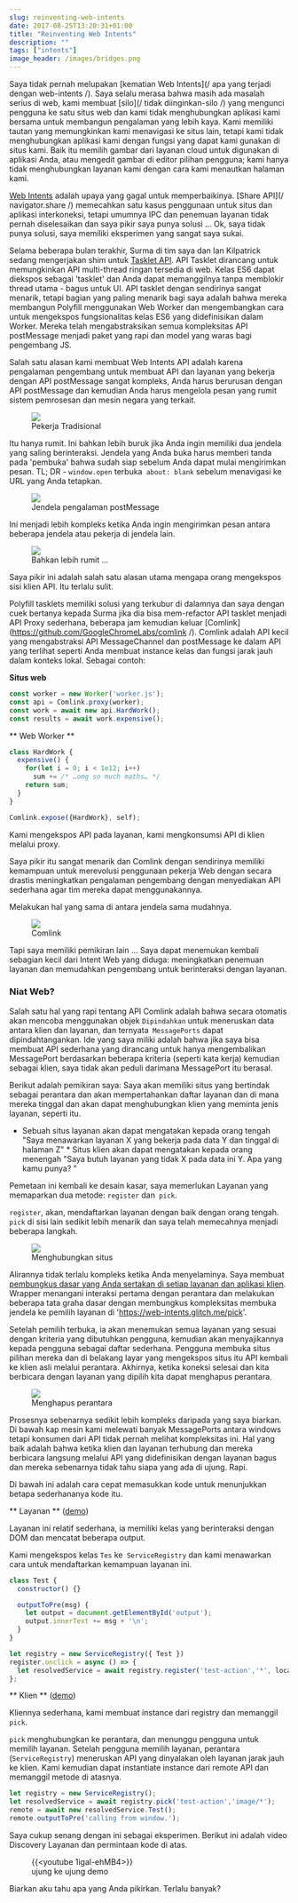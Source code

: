 ```yaml
---
slug: reinventing-web-intents
date: 2017-08-25T13:20:31+01:00
title: "Reinventing Web Intents"
description: ""
tags: ["intents"]
image_header: /images/bridges.png
---
```

Saya tidak pernah melupakan [kematian Web Intents](/ apa yang terjadi dengan web-intents /). Saya selalu merasa bahwa masih ada masalah serius di web, kami membuat [silo](/ tidak diinginkan-silo /) yang mengunci pengguna ke satu situs web dan kami tidak menghubungkan aplikasi kami bersama untuk membangun pengalaman yang lebih kaya. Kami memiliki tautan yang memungkinkan kami menavigasi ke situs lain, tetapi kami tidak menghubungkan aplikasi kami dengan fungsi yang dapat kami gunakan di situs kami. Baik itu memilih gambar dari layanan cloud untuk digunakan di aplikasi Anda, atau mengedit gambar di editor pilihan pengguna; kami hanya tidak menghubungkan layanan kami dengan cara kami menautkan halaman kami.

[Web Intents](https://en.wikipedia.org/wiki/Web_Intents) adalah upaya yang gagal untuk memperbaikinya. [Share API](/ navigator.share /) memecahkan satu kasus penggunaan untuk situs dan aplikasi interkoneksi, tetapi umumnya IPC dan penemuan layanan tidak pernah diselesaikan dan saya pikir saya punya solusi ... Ok, saya tidak punya solusi, saya memiliki eksperimen yang sangat saya sukai.

Selama beberapa bulan terakhir, Surma di tim saya dan Ian Kilpatrick sedang mengerjakan shim untuk [Tasklet API](https://github.com/GoogleChromeLabs/tasklets). API Tasklet dirancang untuk memungkinkan API multi-thread ringan tersedia di web. Kelas ES6 dapat diekspos sebagai 'tasklet' dan Anda dapat memanggilnya tanpa memblokir thread utama - bagus untuk UI. API tasklet dengan sendirinya sangat menarik, tetapi bagian yang paling menarik bagi saya adalah bahwa mereka membangun Polyfill menggunakan Web Worker dan mengembangkan cara untuk mengekspos fungsionalitas kelas ES6 yang didefinisikan dalam Worker. Mereka telah mengabstraksikan semua kompleksitas API postMessage menjadi paket yang rapi dan model yang waras bagi pengembang JS.

Salah satu alasan kami membuat Web Intents API adalah karena pengalaman pengembang untuk membuat API dan layanan yang bekerja dengan API postMessage sangat kompleks, Anda harus berurusan dengan API postMessage dan kemudian Anda harus mengelola pesan yang rumit sistem pemrosesan dan mesin negara yang terkait.

<figure><img src="/images/worker-dx.png"><figcaption> Pekerja Tradisional </figcaption></figure>

Itu hanya rumit. Ini bahkan lebih buruk jika Anda ingin memiliki dua jendela yang saling berinteraksi. Jendela yang Anda buka harus memberi tanda pada 'pembuka' bahwa sudah siap sebelum Anda dapat mulai mengirimkan pesan. TL; DR - `window.open` terbuka` about: blank` sebelum menavigasi ke URL yang Anda tetapkan.

<figure><img src="/images/window-dx.png"><figcaption> Jendela pengalaman postMessage </figcaption></figure>

Ini menjadi lebih kompleks ketika Anda ingin mengirimkan pesan antara beberapa jendela atau pekerja di jendela lain.

<figure><img src="/images/complex-workers.png"><figcaption> Bahkan lebih rumit ... </figcaption></figure>

Saya pikir ini adalah salah satu alasan utama mengapa orang mengekspos sisi klien API. Itu terlalu sulit.

Polyfill tasklets memiliki solusi yang terkubur di dalamnya dan saya dengan cuek bertanya kepada Surma jika dia bisa mem-refactor API tasklet menjadi API Proxy sederhana, beberapa jam kemudian keluar [Comlink](https://github.com/GoogleChromeLabs/comlink /). Comlink adalah API kecil yang mengabstraksi API MessageChannel dan postMessage ke dalam API yang terlihat seperti Anda membuat instance kelas dan fungsi jarak jauh dalam konteks lokal. Sebagai contoh:

**Situs web**


```javascript
const worker = new Worker('worker.js');
const api = Comlink.proxy(worker);
const work = await new api.HardWork();
const results = await work.expensive();
```


** Web Worker **


```javascript
class HardWork {
  expensive() {
    for(let i = 0; i < 1e12; i++)
      sum += /* …omg so much maths… */
    return sum;
  }
}

Comlink.expose({HardWork}, self);
```


Kami mengekspos API pada layanan, kami mengkonsumsi API di klien melalui proxy.

Saya pikir itu sangat menarik dan Comlink dengan sendirinya memiliki kemampuan untuk merevolusi penggunaan pekerja Web dengan secara drastis meningkatkan pengalaman pengembang dengan menyediakan API sederhana agar tim mereka dapat menggunakannya.

Melakukan hal yang sama di antara jendela sama mudahnya.

<figure><img src="/images/comlink.png"><figcaption> Comlink </figcaption></figure>

Tapi saya memiliki pemikiran lain ... Saya dapat menemukan kembali sebagian kecil dari Intent Web yang diduga: meningkatkan penemuan layanan dan memudahkan pengembang untuk berinteraksi dengan layanan.

### Niat Web?

Salah satu hal yang rapi tentang API Comlink adalah bahwa secara otomatis akan mencoba menggunakan objek `Dipindahkan` untuk meneruskan data antara klien dan layanan, dan ternyata` MessagePorts` dapat dipindahtangankan. Ide yang saya miliki adalah bahwa jika saya bisa membuat API sederhana yang dirancang untuk hanya mengembalikan MessagePort berdasarkan beberapa kriteria (seperti kata kerja) kemudian sebagai klien, saya tidak akan peduli darimana MessagePort itu berasal.

Berikut adalah pemikiran saya: Saya akan memiliki situs yang bertindak sebagai perantara dan akan mempertahankan daftar layanan dan di mana mereka tinggal dan akan dapat menghubungkan klien yang meminta jenis layanan, seperti itu.

* Sebuah situs layanan akan dapat mengatakan kepada orang tengah "Saya menawarkan layanan X yang bekerja pada data Y dan tinggal di halaman Z" * Situs klien akan dapat mengatakan kepada orang menengah "Saya butuh layanan yang tidak X pada data ini Y. Apa yang kamu punya? "

Pemetaan ini kembali ke desain kasar, saya memerlukan Layanan yang memaparkan dua metode: `register` dan` pick`.

`register`, akan, mendaftarkan layanan dengan baik dengan orang tengah. `pick` di sisi lain sedikit lebih menarik dan saya telah memecahnya menjadi beberapa langkah.

<figure><img src="/images/webintents-step-1.png"><figcaption> Menghubungkan situs </figcaption></figure>

Alirannya tidak terlalu kompleks ketika Anda menyelaminya. Saya membuat [pembungkus dasar yang Anda sertakan di setiap layanan dan aplikasi klien](https://web-intents.glitch.me/scripts/service.js). Wrapper menangani interaksi pertama dengan perantara dan melakukan beberapa tata graha dasar dengan membungkus kompleksitas membuka jendela ke pemilih layanan di 'https://web-intents.glitch.me/pick'.

Setelah pemilih terbuka, ia akan menemukan semua layanan yang sesuai dengan kriteria yang dibutuhkan pengguna, kemudian akan menyajikannya kepada pengguna sebagai daftar sederhana. Pengguna membuka situs pilihan mereka dan di belakang layar yang mengekspos situs itu API kembali ke klien asli melalui perantara. Akhirnya, ketika koneksi selesai dan kita berbicara dengan layanan yang dipilih kita dapat menghapus perantara.

<figure><img src="/images/webintents-step-2.png"><figcaption> Menghapus perantara </figcaption></figure>

Prosesnya sebenarnya sedikit lebih kompleks daripada yang saya biarkan. Di bawah kap mesin kami melewati banyak MessagePorts antara windows tetapi konsumen dari API tidak pernah melihat kompleksitas ini. Hal yang baik adalah bahwa ketika klien dan layanan terhubung dan mereka berbicara langsung melalui API yang didefinisikan dengan layanan bagus dan mereka sebenarnya tidak tahu siapa yang ada di ujung. Rapi.

Di bawah ini adalah cara cepat memasukkan kode untuk menunjukkan betapa sederhananya kode itu.

** Layanan ** ([demo](https://web-intents-service-1.glitch.me/))

Layanan ini relatif sederhana, ia memiliki kelas yang berinteraksi dengan DOM dan mencatat beberapa output.

Kami mengekspos kelas `Tes` ke` ServiceRegistry` dan kami menawarkan cara untuk mendaftarkan kemampuan layanan ini.


```javascript
class Test {
  constructor() {}

  outputToPre(msg) {
    let output = document.getElementById('output');
    output.innerText += msg + '\n';
  }
}

let registry = new ServiceRegistry({ Test })
register.onclick = async () => {    
  let resolvedService = await registry.register('test-action','*', location.href);  
};
```


** Klien ** ([demo](https://web-intents-client.glitch.me/))

Kliennya sederhana, kami membuat instance dari registry dan memanggil `pick`.

`pick` menghubungkan ke perantara, dan menunggu pengguna untuk memilih layanan. Setelah pengguna memilih layanan, perantara (`ServiceRegistry`) meneruskan API yang dinyalakan oleh layanan jarak jauh ke klien. Kami kemudian dapat instantiate instance dari remote API dan memanggil metode di atasnya.


```javascript
let registry = new ServiceRegistry();
let resolvedService = await registry.pick('test-action','image/*');
remote = await new resolvedService.Test();
remote.outputToPre('calling from window.');
```


Saya cukup senang dengan ini sebagai eksperimen. Berikut ini adalah video Discovery Layanan dan permintaan kode di atas.

<figure> {{&lt;youtube 1igal-ehMB4&gt;}} <figcaption> ujung ke ujung demo </figcaption></figure>

Biarkan aku tahu apa yang Anda pikirkan. Terlalu banyak?